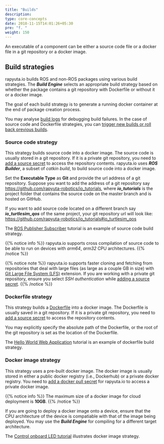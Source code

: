 ```yaml
---
title: "Builds"
description:
type: core-concepts
date: 2018-11-15T14:01:26+05:30
pre: "f. "
weight: 150
---
```

An executable of a component can be either a source code file or a docker
file in a git repository or a docker image.

## Build strategies
rapyuta.io builds ROS and non-ROS packages using various build strategies.
The ***Build Engine*** selects an appropriate build strategy based on
whether the package contains a git repository with Dockerfile or
without it or a docker image.

The goal of each build strategy is to generate a running docker container
at the end of package creation process.

You may analyse [build logs](/core-concepts/logging/build-logs) for
debugging build failures. In the case of source code and Dockerfile
strategies, you can
[trigger new builds or roll back previous builds](/core-concepts/builds/trigger-rollback).

### Source code strategy
This strategy builds source code into a docker image. The source code
is usually stored in a git repository. If it is a private git repository,
you need to [add a source secret](/core-concepts/secrets/source-secret)
to access the repository contents. rapyuta.io uses ***ROS Builder***, a
subset of *catkin build*, to build source code into a docker image.

Set the **Executable Type** as **Git** and provide the url address of
a git repository. Suppose you want to add the address of a git repository
say https://github.com/rapyuta-robotics/io_tutorials,
where ***io_tutorials*** is the project folder that contains the source
code on the master branch and is hosted on GitHub.

If you want to add source code located on a different branch say
***io_turtlesim_qos*** of the same project, your git repository url
will look like:
https://github.com/rapyuta-robotics/io_tutorials#io_turtlesim_qos

The [ROS Publisher Subscriber](/dev-tutorials/ros-publisher-subscriber)
tutorial is an example of source code build strategy.

{{% notice info %}}
rapyuta.io supports cross compilation of source code
to be able to run on devices with *arm64*, *arm32* CPU
architectures.
{{% /notice %}}

{{% notice note %}}
rapyuta.io supports faster cloning and fetching from repositories
that deal with large files (as large as a couple GB in size) with
[Git Large File System (LFS)](https://git-lfs.github.com/) extension.
If you are working with a private git repository, ensure you
select *SSH authentication* while [adding a source secret](/core-concepts/secrets/source-secret/).
{{% /notice %}}

### Dockerfile strategy
This strategy builds a [Dockerfile](https://docs.docker.com/engine/reference/builder/) into a docker image. The Dockerfile is
usually saved in a git repository. If it is a private git repository,
you need to [add a source secret](/core-concepts/secrets/source-secret)
to access the repository contents.

You may explicitly specify the absolute path of the Dockerfile, or
the root of the git repository is set as the location of the Dockerfile.

The [Hello World Web Application](/dev-tutorials/hello-world/) tutorial is
an example of dockerfile build strategy.

### Docker image strategy
This strategy uses a pre-built docker image. The docker image is usually
stored in either a public docker registry (i.e., Dockerhub) or a private
docker registry. You need to [add a docker pull secret](/core-concepts/secrets/docker-pull-secret/) for rapyuta.io to access a private docker image.

{{% notice info %}}
The maximum size of a docker image for cloud deployment is **10GB**.
{{% /notice %}}

If you are going to deploy a docker image onto a device, ensure that the
CPU architecture of the device is compatiable with that of the image being
deployed. You may use the ***Build Engine*** for compiling for a different
target architecture.

The [Control onboard LED tutorial](/dev-tutorials/control-onboard-led)
illustrates docker image strategy.
